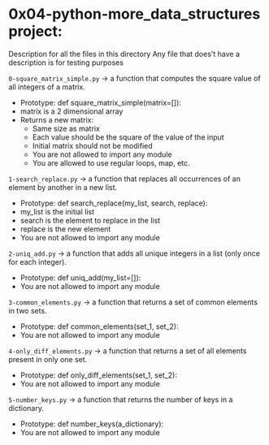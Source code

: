 # 0x04-python-more_data_structures project:


Description for all the files in this directory
Any file that does't have a description is for testing purposes


`0-square_matrix_simple.py` -> a function that computes the square value of all integers of a matrix.
- Prototype: def square_matrix_simple(matrix=[]):
- matrix is a 2 dimensional array
- Returns a new matrix:
	- Same size as matrix
	- Each value should be the square of the value of the input
	- Initial matrix should not be modified
	- You are not allowed to import any module
	- You are allowed to use regular loops, map, etc.


`1-search_replace.py` -> a function that replaces all occurrences of an element by another in a new list.
- Prototype: def search_replace(my_list, search, replace):
- my_list is the initial list
- search is the element to replace in the list
- replace is the new element
- You are not allowed to import any module


`2-uniq_add.py` -> a function that adds all unique integers in a list (only once for each integer).
- Prototype: def uniq_add(my_list=[]):
- You are not allowed to import any module


`3-common_elements.py` -> a function that returns a set of common elements in two sets.
- Prototype: def common_elements(set_1, set_2):
- You are not allowed to import any module


`4-only_diff_elements.py` -> a function that returns a set of all elements present in only one set.
- Prototype: def only_diff_elements(set_1, set_2):
- You are not allowed to import any module


`5-number_keys.py` -> a function that returns the number of keys in a dictionary.
- Prototype: def number_keys(a_dictionary):
- You are not allowed to import any module



